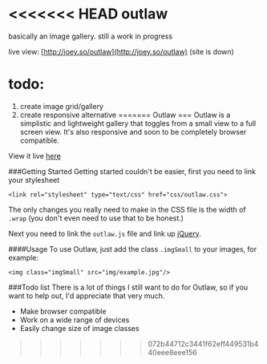 <<<<<<< HEAD
outlaw
======
basically an image gallery.
still a work in progress

live view: [http://joey.so/outlaw](http://joey.so/outlaw) (site is down)

todo:
====
1. create image grid/gallery
2. create responsive alternative
=======
Outlaw
===
Outlaw is a simplistic and lightweight gallery that toggles from a small view to a full screen view. It's also responsive and soon to be completely browser compatible.

View it live [here](http://joey.so/outlaw)

###Getting Started
Getting started couldn't be easier, first you need to link your stylesheet

```
<link rel="stylesheet" type="text/css" href="css/outlaw.css">
```
The only changes you really need to make in the CSS file is the width of `.wrap` (you don't even need to use that to be honest.)

Next you need to link the `outlaw.js` file and link up [jQuery](http://jquery.com).

####Usage
To use Outlaw, just add the class `.imgSmall` to your images, for example:

```
<img class="imgSmall" src="img/example.jpg"/>
```


###Todo list
There is a lot of things I still want to do for Outlaw, so if you want to help out, I'd appreciate that very much.

- Make browser compatible
- Work on a wide range of devices
- Easily change size of image classes
>>>>>>> 072b44712c3441f62eff449531b440eee8eee156
